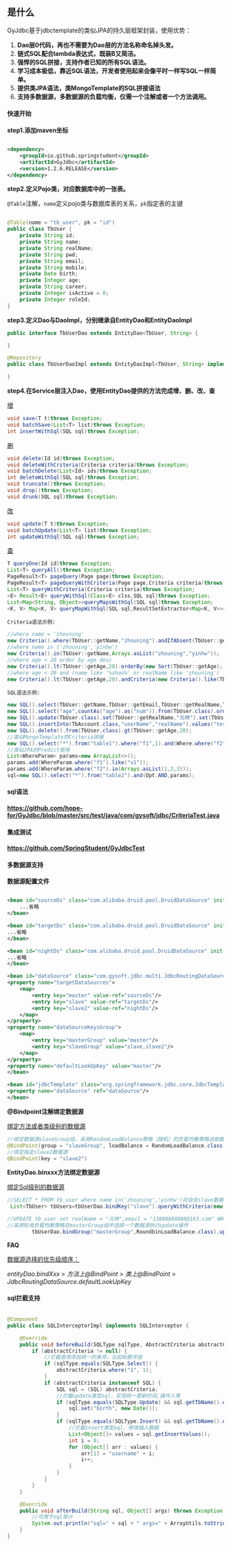 ## 是什么

GyJdbc基于jdbctemplate的类似JPA的持久层框架封装，使用优势：

1. **Dao层0代码，再也不需要为Dao层的方法名称命名掉头发。**
2. **链式SQL配合lambda表达式，既装B又简洁。**
3. **强悍的SQL拼接，支持作者已知的所有SQL语法。**
4. **学习成本极低，靠近SQL语法，开发者使用起来会像平时一样写SQL一样简单。**
5. **提供类JPA语法，类MongoTemplate的SQL拼接语法**
6. **支持多数据源，多数据源的负载均衡，仅需一个注解或者一个方法调用。**

#### 快速开始

**step1.添加maven坐标**

```xml

<dependency>
    <groupId>io.github.springstudent</groupId>
    <artifactId>GyJdbc</artifactId>
    <version>1.2.6.RELEASE</version>
</dependency>
```

**step2.定义Pojo类，对应数据库中的一张表。**

`@Table`注解，`name`定义pojo类与数据库表的关系，`pk`指定表的主键

```java

@Table(name = "tb_user", pk = "id")
public class TbUser {
    private String id;
    private String name;
    private String realName;
    private String pwd;
    private String email;
    private String mobile;
    private Date birth;
    private Integer age;
    private String career;
    private Integer isActive = 0;
    private Integer roleId;
}    
```

**step3.定义Dao与DaoImpl，分别继承自EntityDao和EntityDaoImpl**

```java
public interface TbUserDao extends EntityDao<TbUser, String> {

}

@Repository
public class TbUserDaoImpl extends EntityDaoImpl<TbUser, String> implements TbUserDao {

}
```

**step4.在Service层注入Dao，使用EntityDao提供的方法完成增、删、改、查**

<u>增</u>

```java
void save(T t)throws Exception;
void batchSave(List<T> list)throws Exception;
int insertWithSql(SQL sql)throws Exception;
```

<u>删</u>

```java
void delete(Id id)throws Exception;
void deleteWithCriteria(Criteria criteria)throws Exception;
void batchDelete(List<Id> ids)throws Exception;
int deleteWithSql(SQL sql)throws Exception;
void truncate()throws Exception;
void drop()throws Exception;
void drunk(SQL sql)throws Exception;
```

<u>改</u>

```java
void update(T t)throws Exception;
void batchUpdate(List<T> list)throws Exception;
int updateWithSql(SQL sql)throws Exception;
```

<u>查</u>

```java
T queryOne(Id id)throws Exception;
List<T> queryAll()throws Exception;
PageResult<T> pageQuery(Page page)throws Exception;
PageResult<T> pageQueryWithCriteria(Page page,Criteria criteria)throws Exception;
List<T> queryWithCriteria(Criteria criteria)throws Exception;
<E> Result<E> queryWithSql(Class<E> clss,SQL sql)throws Exception;
List<Map<String, Object>>queryMapsWithSql(SQL sql)throws Exception;
<K, V> Map<K, V> queryMapWithSql(SQL sql,ResultSetExtractor<Map<K, V>>resultSetExtractor)throws Exception;

```

`Criteria语法示例:`

```java
//where name = 'zhouning'
new Criteria().where(TbUser::getName,"zhouning").andIfAbsent(TbUser::getName,null);
//where name in ('zhouning','yinhw')
new Criteria().in(TbUser::getName,Arrays.asList("zhouning","yinhw"));
//where age < 28 order by age desc
new Criteria().lt(TbUser::getAge,28).orderBy(new Sort(TbUser::getAge);
//where age < 20 and (name like '%zhou%' or realName like 'zhouning')
new Criteria().lt(TbUser::getAge,20).andCriteria(new Criteria().like(TbUser::getName,"zhou").orLike(TbUser::getRealName,"周"));
```

`SQL语法示例:`

```java
new SQL().select(TbUser::getName,TbUser::getEmail,TbUser::getRealName,TbUser::getMobile).from(TbUser.class).where(TbUser::getIsActive,1);
new SQL().select("age",countAs("age").as("num")).from(TbUser.class).orderBy(new Sort(TbUser::getAge)).groupBy(TbUser::getAge);
new SQL().update(TbUser.class).set(TbUser::getRealName,"元林").set(TbUser::getEmail,"13888888888@163.com").where(TbUser::getName,"Smith");
new SQL().insertInto(TbAccount.class,"userName","realName").values("test","测试").values("test2","测试2");
new SQL().delete().from(TbUser.class).gt(TbUser::getAge,20);
//类似MongoTemplate的Criteria拼接
new SQL().select("*").from("table1").where("f1",1).and(Where.where("f2").like("a").or("f3").gte(1).and("f4").in(Arrays.asList(2,3,4)))
//类似JPA的Predict使用
List<WhereParam> params=new ArrayList<>();
params.add(WhereParam.where("f1").like("v1"));
params.add(WhereParam.where("f2").in(Arrays.asList(1,2,3)));
sql=new SQL().select("*").from("table2").and(Opt.AND,params);
```

#### sql语法

#### https://github.com/hope-for/GyJdbc/blob/master/src/test/java/com/gysoft/jdbc/CriteriaTest.java

#### 集成测试

#### https://github.com/SpringStudent/GyJdbcTest

#### 多数据源支持

**数据源配置文件**

```xml

<bean id="sourceDs" class="com.alibaba.druid.pool.DruidDataSource" init-method="init" destroy-method="close">
    ...省略
</bean>

<bean id="targetDs" class="com.alibaba.druid.pool.DruidDataSource" init-method="init" destroy-method="close">
...省略
</bean>

<bean id="nightDs" class="com.alibaba.druid.pool.DruidDataSource" init-method="init" destroy-method="close">
...省略
</bean>

<bean id="dataSource" class="com.gysoft.jdbc.multi.JdbcRoutingDataSource">
<property name="targetDataSources">
    <map>
        <entry key="master" value-ref="sourceDs"/>
        <entry key="slave" value-ref="targetDs"/>
        <entry key="slave2" value-ref="nightDs"/>
    </map>
</property>
<property name="dataSourceKeysGroup">
    <map>
        <entry key="masterGroup" value="master"/>
        <entry key="slaveGroup" value="slave,slave2"/>
    </map>
</property>
<property name="defaultLookUpKey" value="master"/>
</bean>

<bean id="jdbcTemplate" class="org.springframework.jdbc.core.JdbcTemplate">
<property name="dataSource" ref="dataSource"/>
</bean>
```

**@Bindpoint注解绑定数据源**

<u>绑定方法或者类级别的数据源</u>

```java
//绑定数据源slaveGroup组，采用RandomLoadBalance策略（随机）的负载均衡策略选取数据源
@BindPoint(group = "slaveGroup", loadBalance = RandomLoadBalance.class)
//绑定指定slave2数据源
@BindPoint(key = "slave2")
```

**EntityDao.binxxx方法绑定数据源**

<u>绑定Sql级别的数据源</u>

```java
//SELECT * FROM tb_user where name in('zhouning','yinhw')将会在slave数据源上执行
 List<TbUser> tbUsers=tbUserDao.bindKey("slave").queryWithCriteria(new Criteria().in(TbUser::getName,Arrays.asList("zhouning","yinhw")));

//UPDATE tb_user set realName = "元林",email = "13888888888@163.com" WHERE name = "Smith"
//采用轮询负载均衡策略在masterGroup组中选择一个数据源执行update操作
        tbUserDao.bindGroup("masterGroup",RoundbinLoadBalance.class).updateWithSql(new SQL().update(TbUser.class).set(TbUser::getRealName,"元林").set(TbUser::getEmail,"13888888888@163.com").where(TbUser::getName,"Smith"));
```

**FAQ**

<u>数据源选择的优先级顺序：</u>

*entityDao.bindXxx* > *方法上@BindPoint* > *类上@BindPoint* > *JdbcRoutingDataSource.defaultLookUpKey*

#### sql拦截支持

```java

@Component
public class SQLInterceptorImpl implements SQLInterceptor {

    @Override
    public void beforeBuild(SQLType sqlType, AbstractCriteria abstractCriteria) throws Exception {
        if (abstractCriteria != null) {
            //拦截查询添加统一的条件，比如标删字段
            if (sqlType.equals(SQLType.Select)) {
                abstractCriteria.where("1", 1);
            }
            if (abstractCriteria instanceof SQL) {
                SQL sql = (SQL) abstractCriteria;
                //拦截update类型sql，实现统一更新时间,操作人等
                if (sqlType.equals(SQLType.Update) && sql.getTbName().equals("tb_user")) {
                    sql.set("birth", new Date());
                }
                if (sqlType.equals(SQLType.Insert) && sql.getTbName().equals("tb_account")) {
                    //拦截insert类型sql，修改插入数据
                    List<Object[]> values = sql.getInsertValues();
                    int i = 0;
                    for (Object[] arr : values) {
                        arr[1] = "username" + i;
                        i++;
                    }
                }
            }
        }
    }

    @Override
    public void afterBuild(String sql, Object[] args) throws Exception {
        //可用于sql审计
        System.out.println("sql=" + sql + " args=" + ArrayUtils.toString(args));
    }
}
```